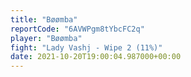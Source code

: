 ```yaml
---
title: "Bøømba"
reportCode: "6AVWPgm8tYbcFC2q"
player: "Bøømba"
fight: "Lady Vashj - Wipe 2 (11%)"
date: 2021-10-20T19:00:04.987000+00:00
---
```

